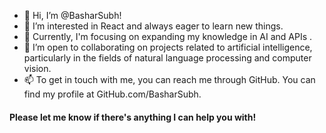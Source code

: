 - 👋 Hi, I’m @BasharSubh!
- 👀 I’m interested in React and always eager to learn new things.
- 🌱 Currently, I'm focusing on expanding my knowledge in AI and APIs .
- 💞️ I’m open to collaborating on projects related to artificial intelligence, particularly in the fields of natural language processing and computer vision.
- 📫 To get in touch with me, you can reach me through GitHub. You can find my profile at GitHub.com/BasharSubh.
#### Please let me know if there's anything I can help you with!
